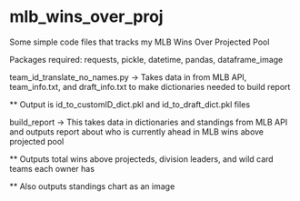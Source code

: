 # mlb_wins_over_proj
Some simple code files that tracks my MLB Wins Over Projected Pool

Packages required: requests, pickle, datetime, pandas, dataframe_image

team_id_translate_no_names.py -> Takes data in from MLB API, team_info.txt, and draft_info.txt to make dictionaries needed to build report

** Output is id_to_customID_dict.pkl and id_to_draft_dict.pkl files

build_report -> This takes data in dictionaries and standings from MLB API and outputs report about who is currently ahead in MLB wins above projected pool

** Outputs total wins above projecteds, division leaders, and wild card teams each owner has

** Also outputs standings chart as an image

